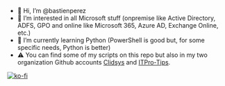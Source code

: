 - 👋 Hi, I’m @bastienperez
- 👀 I’m interested in all Microsoft stuff (onpremise like Active Directory, ADFS, GPO and online like Microsoft 365, Azure AD, Exchange Online, etc.)
- 🌱 I’m currently learning Python (PowerShell is good but, for some specific needs, Python is better)
- ⚠️ You can find some of my scripts on this repo but also in my two organization Github accounts [Clidsys](https://github.com/clidsys/) and [ITPro-Tips](https://github.com/itpro-tips/).

[![ko-fi](https://ko-fi.com/img/githubbutton_sm.svg)](https://ko-fi.com/V7V3OLFBH)

<!---
bastienperez/bastienperez is a ✨ special ✨ repository because its `README.md` (this file) appears on your GitHub profile.
You can click the Preview link to take a look at your changes.
--->

